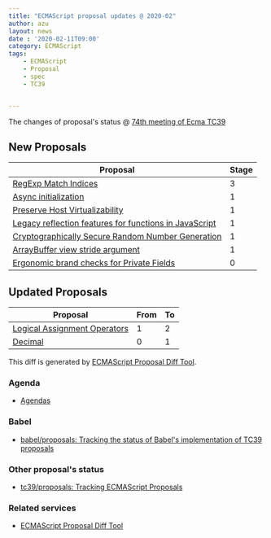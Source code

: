 ```yaml
---
title: "ECMAScript proposal updates @ 2020-02"
author: azu
layout: news
date : '2020-02-11T09:00'
category: ECMAScript
tags:
    - ECMAScript
    - Proposal
    - spec
    - TC39


---
```


The changes of proposal's status @ [74th meeting of Ecma TC39][Agendas]


## New Proposals

| Proposal                                                                                                                                    | Stage |
| ------------------------------------------------------------------------------------------------------------------------------------------- | ----- |
| [RegExp Match Indices](https://github.com/tc39/proposal-regexp-match-Indices)                                                               | 3     |
| [Async initialization](https://docs.google.com/presentation/d/1DsjZAzBjn2gCrr4l0uZzCymPIWZTKM8KzcnMBF31HAg/edit#slide=id.g7d23d45064_0_196) | 1     |
| [Preserve Host Virtualizability](https://github.com/Agoric/proposal-preserve-virtualizability)                                              | 1     |
| [Legacy reflection features for functions in JavaScript](https://github.com/claudepache/es-legacy-function-reflection)                      | 1     |
| [Cryptographically Secure Random Number Generation](https://github.com/rbuckton/proposal-csprng)                                            | 1     |
| [ArrayBuffer view stride argument](https://github.com/surma/arraybufferview-stride-proposal)                                                | 1     |
| [Ergonomic brand checks for Private Fields](https://github.com/ljharb/proposal-private-fields-in-in)                                        | 0     |


## Updated Proposals

| Proposal                                                                            | From  | To    |
| ----------------------------------------------------------------------------------- | ----- | ----- |
| [Logical Assignment Operators](https://github.com/tc39/proposal-logical-assignment) | 1     | 2     |
| [Decimal](https://github.com/littledan/proposal-decimal)                            | 0     | 1     |


This diff is generated by [ECMAScript Proposal Diff Tool](https://azu.github.io/ecmascript-proposals-json/).

### Agenda

- [Agendas][]

### Babel

- [babel/proposals: Tracking the status of Babel's implementation of TC39 proposals](https://github.com/babel/proposals)

### Other proposal's status 

- [tc39/proposals: Tracking ECMAScript Proposals](https://github.com/tc39/proposals)

### Related services

- [ECMAScript Proposal Diff Tool](https://azu.github.io/ecmascript-proposals-json/)

[Agendas]: https://github.com/tc39/agendas/blob/master/2020/02.md